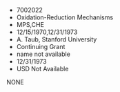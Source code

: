 * 7002022
* Oxidation-Reduction Mechanisms
* MPS,CHE
* 12/15/1970,12/31/1973
* A. Taub, Stanford University
* Continuing Grant
*   name not available
* 12/31/1973
* USD Not Available

NONE